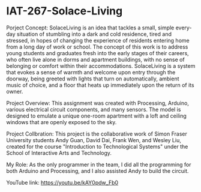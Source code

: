 # IAT-267-Solace-Living

Porject Concept:
SolaceLiving is an idea that tackles a small, simple every-day situation of stumbling into a dark and cold residence, tired and stressed, in hopes of changing the experience of residents entering home from a long day of work or school. The concept of this work is to address young students and graduates fresh into the early stages of their careers, who often live alone in dorms and apartment buildings, with no sense of belonging or comfort within their accommodations. SolaceLiving is a system that evokes a sense of warmth and welcome upon entry through the doorway, being greeted with lights that turn on automatically, ambient music of choice, and a floor that heats up immediately upon the return of its owner.

Project Overview:
This assignment was created with Processing, Arduino, various electrical circuit components, and many sensors. The model is designed to emulate a unique one-room apartment with a loft and ceiling windows that are openly exposed to the sky.

Project Collbration:
This project is the collaborative work of Simon Fraser University students Andy Guan, David Dai, Frank Wen, and Wesley Liu, created for the course "Introduction to Technological Systems" under the School of Interactive Arts and Technology.

My Role:
As the only programmer in the team, I did all the programming for both Arduino and Processing, and I also assisted Andy to build the circuit. 

YouTube link: https://youtu.be/kAY0pdw_Fb0
